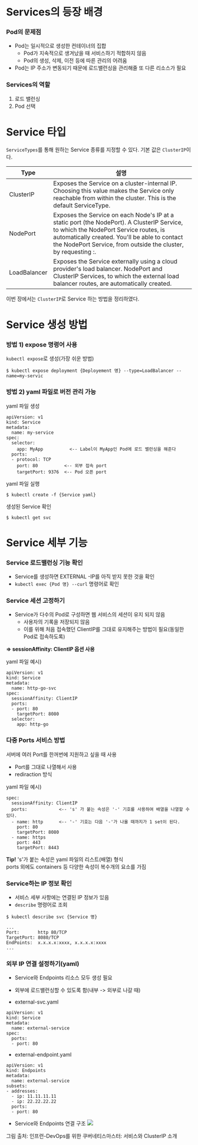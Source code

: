 # Services의 등장 배경

### Pod의 문제점

* Pod는 일시적으로 생성한 컨테이너의 집합
  * Pod가 지속적으로 생겨났을 때 서비스하기 적합하지 않음
  * Pod의 생성, 삭제, 이전 등에 따른 관리의 어려움
* Pod는 IP 주소가 변동되기 때문에 로드밸런싱을 관리해줄 또 다른 리소스가 필요

### Services의 역할

1) 로드 밸런싱
2) Pod 선택

# Service 타입

`ServiceTypes`를 통해 원하는 Service 종류를 지정할 수 있다. 기본 값은 `ClusterIP`이다.

| Type | 설명 |
| --- | --- |
| ClusterIP | Exposes the Service on a cluster-internal IP. Choosing this value makes the Service only reachable from within the cluster. This is the default ServiceType. |
| NodePort | Exposes the Service on each Node's IP at a static port (the NodePort). A ClusterIP Service, to which the NodePort Service routes, is automatically created. You'll be able to contact the NodePort Service, from outside the cluster, by requesting <NodeIP>:<NodePort>. |
| LoadBalancer | Exposes the Service externally using a cloud provider's load balancer. NodePort and ClusterIP Services, to which the external load balancer routes, are automatically created. |

이번 장에서는 `ClusterIP`로 Service 하는 방법을 정리하였다.

# Service 생성 방법

### 방법 1) expose 명령어 사용

`kubectl expose`로 생성(가장 쉬운 방법)  
```
$ kubectl expose deployment {Deployement 명} --type=LoadBalancer --name=my-servic
```

### 방법 2) yaml 파일로 버전 관리 가능

yaml 파일 생성
```
apiVersion: v1
kind: Service
metadata:
  name: my-service
spec:
  selector:
    app: MyApp          <-- Label이 MyApp인 Pod에 로드 밸런싱을 해준다
  ports:
  - protocol: TCP     
    port: 80          <-- 외부 접속 port
    targetPort: 9376  <-- Pod 오픈 port
```

yaml 파일 실행
```
$ kubectl create -f {Service yaml}
```

생성된 Service 확인
```
$ kubectl get svc
```

# Service 세부 기능

### Service 로드밸런싱 기능 확인

* Service를 생성하면 EXTERNAL -IP를 아직 받지 못한 것을 확인
* `kubectl exec {Pod 명} --curl` 명령어로 확인

### Service 세션 고정하기

* Service가 다수의 Pod로 구성하면 웹 서비스의 세션이 유지 되지 않음
  * 사용자의 기록을 저장되지 않음
  * 이를 위해 처음 접속했던 ClientIP를 그대로 유지해주는 방법이 필요(동일한 Pod로 접속하도록)

**=> sessionAffinity: ClientIP 옵션 사용**

yaml 파일 예시)
```
apiVersion: v1
kind: Service
metadata:
  name: http-go-svc
spec:
  sessionAffinity: ClientIP
  ports:
  - port: 80
    targetPort: 8080
  selector:
    app: http-go
```

### 다중 Ports 서비스 방법

서버에 여러 Port를 한꺼번에 지원하고 싶을 때 사용
* Port를 그대로 나열해서 사용
* rediraction 방식

yaml 파일 예시)
```
spec:
  sessionAffinity: ClientIP
  ports:            <-- 's' 가 붙는 속성은 '-' 기호를 사용하여 배열을 나열할 수 있다.
  - name: http      <-- '-' 기호는 다음 '-'가 나올 때까지가 1 set이 된다.
    port: 80
    targetPort: 8080
  - name: https
    port: 443
    targetPort: 8443
```

**Tip!**
's'가 붙는 속성은 yaml 파일의 리스트(배열) 형식  
ports 외에도 containers 등 다양한 속성이 복수개의 요소를 가짐


### Service하는 IP 정보 확인

* 서비스 세부 사항에는 연결된 IP 정보가 있음  
* `describe` 명령어로 조회

```
$ kubectl describe svc {Service 명}

...
Port:       http 80/TCP
TargetPort: 8080/TCP
EndPoints:  x.x.x.x:xxxx, x.x.x.x:xxxx
...
```

### 외부 IP 연결 설정하기(yaml)

* Service와 Endpoints 리소스 모두 생성 필요
* 외부에 로드밸런싱할 수 있도록 함(내부 -> 외부로 나갈 때)

* external-svc.yaml
```
apiVersion: v1
kind: Service
metadata:
  name: external-service
spec:
  ports:
  - port: 80
```

* external-endpoint.yaml
```
apiVersion: v1
kind: Endpoints
metadata:
  name: external-service
subsets:
- addresses:
  - ip: 11.11.11.11
  - ip: 22.22.22.22
  ports:
  - port: 80
```
 
* Service와 Endpoints 연결 구조
![](/STEP1-core-concepts-of-k8s/images/9-ServiceAndClusterIP-externalIP.jpeg)

그림 출처: 인프런-DevOps를 위한 쿠버네티스마스터: 서비스와 ClusterIP 소개
